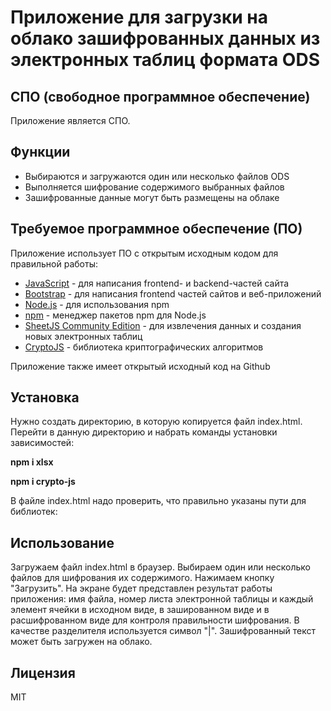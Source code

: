 # Приложение для загрузки на облако зашифрованных данных из электронных таблиц формата ODS 
## СПО (свободное программное обеспечение)

Приложение является СПО.


## Функции
- Выбираются и загружаются один или несколько файлов ODS
- Выполняется шифрование содержимого выбранных файлов 
- Зашифрованные данные могут быть размещены на облаке

 
## Требуемое программное обеспечение (ПО)
Приложение использует ПО с открытым исходным кодом для правильной работы:

- [JavaScript](https://www.ecma-international.org/publications-and-standards/standards/ecma-262) - для написания frontend- и backend-частей сайта
- [Bootstrap](https://getbootstrap.com/) - для написания frontend частей сайтов и веб-приложений 
- [Node.js](https://nodejs.org/) - для использования npm
- [npm](https://www.npmjs.com) - менеджер пакетов npm для Node.js
- [SheetJS Community Edition](https://docs.sheetjs.com/docs) - для извлечения данных и создания новых электронных таблиц
- [CryptoJS](https://cryptojs.gitbook.io/docs) - библиотека криптографических алгоритмов


Приложение также имеет открытый исходный код на Github

## Установка
Нужно создать директорию, в которую копируется файл index.html.
Перейти в данную директорию и набрать команды установки зависимостей:

**npm i xlsx**

**npm i crypto-js**

В файле index.html надо проверить, что правильно указаны пути для библиотек:

**<script src="node_modules/xlsx/dist/xlsx.full.min.js"></script>**


**<script src="node_modules/crypto-js/crypto-js.js"></script>**

## Использование
Загружаем файл index.html в браузер.
Выбираем один или несколько файлов для шифрования их содержимого.
Нажимаем кнопку "Загрузить".
На экране будет представлен результат работы приложения: имя файла, номер листа электронной таблицы и каждый элемент ячейки
в исходном виде, в зашированном виде и в расшифрованном виде для контроля правильности шифрования.
В качестве разделителя используется символ "|". 
Зашифрованный текст может быть загружен на облако.


## Лицензия
MIT
